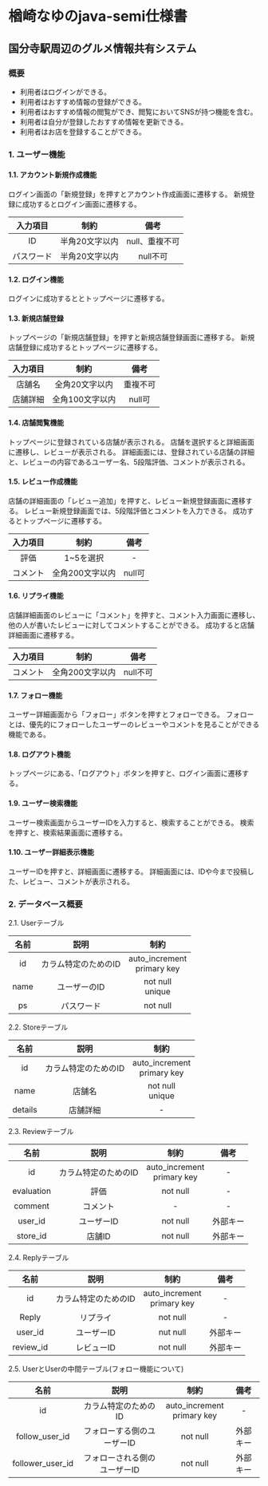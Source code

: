 # 楢崎なゆのjava-semi仕様書
## 国分寺駅周辺のグルメ情報共有システム

### 概要
- 利用者はログインができる。
- 利用者はおすすめ情報の登録ができる。
- 利用者はおすすめ情報の閲覧ができ、閲覧においてSNSが持つ機能を含む。
- 利用者は自分が登録したおすすめ情報を更新できる。
- 利用者はお店を登録することができる。

### 1. ユーザー機能 
#### 1.1. アカウント新規作成機能
ログイン画面の「新規登録」を押すとアカウント作成画面に遷移する。
新規登録に成功するとログイン画面に遷移する。

|入力項目|制約|備考|
|:---:|:---:|:---:|
|ID|半角20文字以内|null、重複不可|
|パスワード|半角20文字以内|null不可|

#### 1.2. ログイン機能
ログインに成功するととトップページに遷移する。

#### 1.3. 新規店舗登録
トップページの「新規店舗登録」を押すと新規店舗登録画面に遷移する。
新規店舗登録に成功するとトップページに遷移する。

|入力項目|制約|備考|
|:---:|:---:|:---:|
|店舗名|全角20文字以内|重複不可|
|店舗詳細|全角100文字以内|null可|

#### 1.4. 店舗閲覧機能
トップページに登録されている店舗が表示される。
店舗を選択すると詳細画面に遷移し、レビューが表示される。
詳細画面には、登録されている店舗の詳細と、レビューの内容であるユーザー名、5段階評価、コメントが表示される。
#### 1.5. レビュー作成機能
店舗の詳細画面の「レビュー追加」を押すと、レビュー新規登録画面に遷移する。
レビュー新規登録画面では、5段階評価とコメントを入力できる。
成功するとトップページに遷移する。

|入力項目|制約|備考|
|:---:|:---:|:---:|
|評価|1~5を選択|-|
|コメント|全角200文字以内|null可|

#### 1.6. リプライ機能
店舗詳細画面のレビューに「コメント」を押すと、コメント入力画面に遷移し、他の人が書いたレビューに対してコメントすることができる。
成功すると店舗詳細画面に遷移する。

|入力項目|制約|備考|
|:---:|:---:|:---:|
|コメント|全角200文字以内|null不可|

#### 1.7. フォロー機能
ユーザー詳細画面から「フォロー」ボタンを押すとフォローできる。
フォローとは、優先的にフォローしたユーザーのレビューやコメントを見ることができる機能である。
#### 1.8. ログアウト機能
トップページにある、「ログアウト」ボタンを押すと、ログイン画面に遷移する。
#### 1.9. ユーザー検索機能
ユーザー検索画面からユーザーIDを入力すると、検索することができる。
検索を押すと、検索結果画面に遷移する。
#### 1.10. ユーザー詳細表示機能
ユーザーIDを押すと、詳細画面に遷移する。
詳細画面には、IDや今まで投稿した、レビュー、コメントが表示される。

### 2. データベース概要
2.1. Userテーブル

|名前|説明|制約|
|:---:|:---:|:---:|
|id|カラム特定のためのID|auto_increment<br>primary key|
|name|ユーザーのID|not null<br>unique|
|ps|パスワード|not null|

2.2. Storeテーブル

|名前|説明|制約|
|:---:|:---:|:---:|
|id|カラム特定のためのID|auto_increment<br>primary key|
|name|店舗名|not null<br>unique|
|details|店舗詳細|-|

2.3. Reviewテーブル

|名前|説明|制約|備考|
|:---:|:---:|:---:|:---:|
|id|カラム特定のためのID|auto_increment<br>primary key|-
|evaluation|評価|not null|-
|comment|コメント|-|-
|user_id|ユーザーID|not null|外部キー|
|store_id|店舗ID|not null|外部キー|

2.4. Replyテーブル

|名前|説明|制約|備考|
|:---:|:---:|:---:|:---:|
|id|カラム特定のためのID|auto_increment<br>primary key|-
|Reply|リプライ|not null|-
|user_id|ユーザーID|nut null|外部キー
|review_id|レビューID|not null|外部キー

2.5. UserとUserの中間テーブル(フォロー機能について)

|名前|説明|制約|備考|
|:---:|:---:|:---:|:---:|
|id|カラム特定のためのID|auto_increment<br>primary key|-|
|follow_user_id|フォローする側のユーザーID|not null|外部キー|
|follower_user_id|フォローされる側のユーザーID|not null|外部キー|

